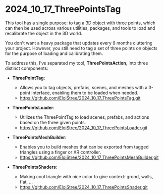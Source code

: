 # 2024_10_17_ThreePointsTag

This tool has a single purpose: to tag a 3D object with three points, which can then be used across various utilities, packages, and tools to load and recalibrate the object in the 3D world.

You don't want a heavy package that updates every 6 months cluttering your project. However, you still need to tag a set of three points on objects for the purpose of loading and calibrating them.

To address this, I’ve separated my tool, **ThreePointsAction**, into three distinct components:

- **ThreePointTag**:
  - Allows you to tag objects, prefabs, scenes, and meshes with a 3-point interface, enabling them to be loaded when needed.
  - https://github.com/EloiStree/2024_10_17_ThreePointsTag.git

- **ThreePointsLoader**:  
  - Utilizes the ThreePointTag to load scenes, prefabs, and actions based on the three given points.
  - https://github.com/EloiStree/2024_10_17_ThreePointsLoader.git

- **ThreePointsMeshBuilder**:  
  - Enables you to build meshes that can be exported from tagged triangles using a finger or XR controller.
  - https://github.com/EloiStree/2024_10_17_ThreePointsMeshBuilder.git

- **ThreePointsShaders**:
  - Making cool triangle with nice color to give context: grond, walls, flat, ... 
  - https://github.com/EloiStree/2024_10_17_ThreePointsShader.git
